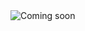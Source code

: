 <picture>
 <source media="(prefers-color-scheme: dark)" srcset="https://github.com/Divante222/Hello_World/blob/main/dark-theme-np17.jpg">
 <source media="(prefers-color-scheme: light)" srcset="https://raw.githubusercontent.com/Divante222/Hello_World/main/lightmode-image-example.webp">
 <img alt="Coming soon" src="YOUR-DEFAULT-IMAGE">
</picture>
